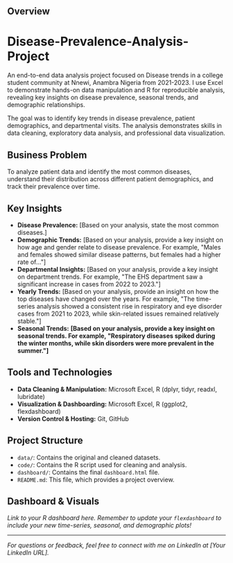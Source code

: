 ## Overview
# Disease-Prevalence-Analysis-Project
An end-to-end data analysis project focused on Disease trends in a college student community at Nnewi, Anambra Nigeria  from 2021-2023. I use Excel to demonstrate hands-on data manipulation and R for reproducible analysis, revealing key insights on disease prevalence, seasonal trends, and demographic relationships.

The goal was to identify key trends in disease prevalence, patient demographics, and departmental visits. The analysis demonstrates skills in data cleaning, exploratory data analysis, and professional data visualization.

## Business Problem
To analyze patient data and identify the most common diseases, understand their distribution across different patient demographics, and track their prevalence over time.

## Key Insights
- **Disease Prevalence:** [Based on your analysis, state the most common diseases.]
- **Demographic Trends:** [Based on your analysis, provide a key insight on how age and gender relate to disease prevalence. For example, "Males and females showed similar disease patterns, but females had a higher rate of..."]
- **Departmental Insights:** [Based on your analysis, provide a key insight on department trends. For example, "The EHS department saw a significant increase in cases from 2022 to 2023."]
- **Yearly Trends:** [Based on your analysis, provide an insight on how the top diseases have changed over the years. For example, "The time-series analysis showed a consistent rise in respiratory and eye disorder cases from 2021 to 2023, while skin-related issues remained relatively stable."]
- **Seasonal Trends:** **[Based on your analysis, provide a key insight on seasonal trends. For example, "Respiratory diseases spiked during the winter months, while skin disorders were more prevalent in the summer."]**

## Tools and Technologies
- **Data Cleaning & Manipulation:** Microsoft Excel, R (dplyr, tidyr, readxl, lubridate)
- **Visualization & Dashboarding:** Microsoft Excel, R (ggplot2, flexdashboard)
- **Version Control & Hosting:** Git, GitHub

## Project Structure
- `data/`: Contains the original and cleaned datasets.
- `code/`: Contains the R script used for cleaning and analysis.
- `dashboard/`: Contains the final `dashboard.html` file.
- `README.md`: This file, which provides a project overview.

## Dashboard & Visuals
*Link to your R dashboard here. Remember to update your `flexdashboard` to include your new time-series, seasonal, and demographic plots!*

---
*For questions or feedback, feel free to connect with me on LinkedIn at [Your LinkedIn URL].*
